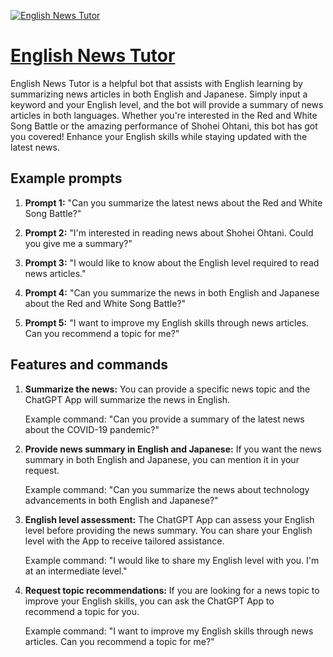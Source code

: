 [![English News Tutor](https://files.oaiusercontent.com/file-KBOjRisfgllfAhrowm10MlxD?se=2123-10-17T14%3A10%3A07Z&sp=r&sv=2021-08-06&sr=b&rscc=max-age%3D31536000%2C%20immutable&rscd=attachment%3B%20filename%3Dc8cd90f4-8358-4fcb-8819-234ec087089c.png&sig=I0mNcEOsFzwYoFGUiH4tayDPN7lXUa%2B3vYq9P50mxP0%3D)](https://chat.openai.com/g/g-xGy8OZZwg-english-news-tutor)

# [English News Tutor](https://chat.openai.com/g/g-xGy8OZZwg-english-news-tutor)

English News Tutor is a helpful bot that assists with English learning by summarizing news articles in both English and Japanese. Simply input a keyword and your English level, and the bot will provide a summary of news articles in both languages. Whether you're interested in the Red and White Song Battle or the amazing performance of Shohei Ohtani, this bot has got you covered! Enhance your English skills while staying updated with the latest news.

## Example prompts

1. **Prompt 1:** "Can you summarize the latest news about the Red and White Song Battle?"

2. **Prompt 2:** "I'm interested in reading news about Shohei Ohtani. Could you give me a summary?"

3. **Prompt 3:** "I would like to know about the English level required to read news articles."

4. **Prompt 4:** "Can you summarize the news in both English and Japanese about the Red and White Song Battle?"

5. **Prompt 5:** "I want to improve my English skills through news articles. Can you recommend a topic for me?"

## Features and commands

1. **Summarize the news:** You can provide a specific news topic and the ChatGPT App will summarize the news in English.
   
   Example command: "Can you provide a summary of the latest news about the COVID-19 pandemic?"
   
2. **Provide news summary in English and Japanese:** If you want the news summary in both English and Japanese, you can mention it in your request.
   
   Example command: "Can you summarize the news about technology advancements in both English and Japanese?"
   
3. **English level assessment:** The ChatGPT App can assess your English level before providing the news summary. You can share your English level with the App to receive tailored assistance.
   
   Example command: "I would like to share my English level with you. I'm at an intermediate level."
   
4. **Request topic recommendations:** If you are looking for a news topic to improve your English skills, you can ask the ChatGPT App to recommend a topic for you.
   
   Example command: "I want to improve my English skills through news articles. Can you recommend a topic for me?"